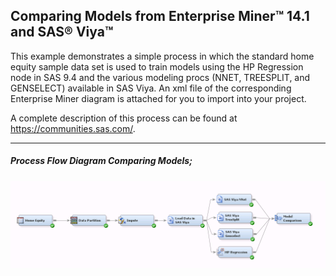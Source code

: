 ## Comparing Models from Enterprise Miner&trade; 14.1 and SAS&reg; Viya&trade;
This example demonstrates a simple process in which the standard home equity sample data set is used to train models using the HP Regression node in SAS 9.4 and the various modeling procs (NNET, TREESPLIT, and GENSELECT) available in SAS Viya.  An xml file of the corresponding Enterprise Miner diagram is attached for you to import into your project.

A complete description of this process can be found at https://communities.sas.com/.

***

##### Process Flow Diagram Comparing Models;

![alt text](../README_imgs/bridgeflow.png "Process Flow Comparing Models from Enterprise Miner&trade; 14.1 and SAS&reg; Viya&trade;")
